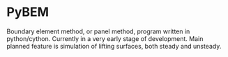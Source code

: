 # PyBEM
Boundary element method, or panel method, program written in python/cython. Currently in a very early stage of development. Main planned feature is simulation of lifting surfaces, both steady and unsteady. 
